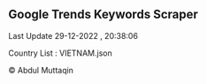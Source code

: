 

## Google Trends Keywords Scraper 
 
Last Update 29-12-2022 , 20:38:06

Country List :
VIETNAM.json



© Abdul Muttaqin 
